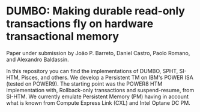# DUMBO: Making durable read-only transactions fly on hardware transactional memory

Paper under submission by João P. Barreto, Daniel Castro, Paolo Romano, and Alexandro Baldassin.

In this repository you can find the implementations of DUMBO, SPHT, SI-HTM, Pisces, and others.
We develop a Persistent TM on IBM's POWER ISA (tested on POWER9). The starting point was the POWER8 HTM implementation with, Rollback-only transactions and suspend-resume, from SI-HTM. We currently emulate Persistent Memory (PM) having in account what is known from Compute Express Link (CXL) and Intel Optane DC PM.

